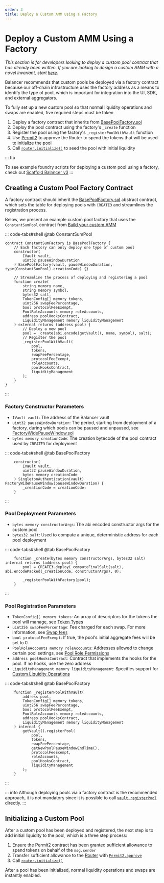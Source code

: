 ```yaml
---
order: 3
title: Deploy a Custom AMM Using a Factory
---
```


# Deploy a Custom AMM Using a Factory

_This section is for developers looking to deploy a custom pool contract that has already been written. If you are looking to design a custom AMM with a novel invariant, start [here](/build/build-an-amm/create-custom-amm-with-novel-invariant.html)._

Balancer recommends that custom pools be deployed via a factory contract because our off-chain infrastructure uses the factory address as a means to identify the type of pool, which is important for integration into the UI, SDK, and external aggregators.

To fully set up a new custom pool so that normal liquidity operations and swaps are enabled, five required steps must be taken:

1. Deploy a factory contract that inherits from [BasePoolFactory.sol](https://github.com/balancer/balancer-v3-monorepo/blob/main/pkg/pool-utils/contracts/BasePoolFactory.sol)
2. Deploy the pool contract using the factory's `_create` function
3. Register the pool using the factory's `_registerPoolWithVault` function
4. Use [Permit2](https://github.com/Uniswap/permit2) to approve the Router to spend the tokens that will be used to initialize the pool
5. Call [`router.initialize()`](https://github.com/balancer/balancer-v3-monorepo/blob/main/pkg/interfaces/contracts/vault/IRouter.sol#L46-L53) to seed the pool with initial liquidity

::: tip

To see example foundry scripts for deploying a custom pool using a factory, check out [Scaffold Balancer v3](https://github.com/balancer/scaffold-balancer-v3)
:::

## Creating a Custom Pool Factory Contract

A factory contract should inherit the [BasePoolFactory.sol](https://github.com/balancer/balancer-v3-monorepo/blob/main/pkg/pool-utils/contracts/BasePoolFactory.sol) abstract contract, which sets the table for deploying pools with `CREATE3` and streamlines the registration process.

Below, we present an example custom pool factory that uses the `ConstantSumPool` contract from [Build your custom AMM](/build/build-an-amm/create-custom-amm-with-novel-invariant.html#build-your-custom-amm)

::: code-tabs#shell
@tab ConstantSumPool

```solidity
contract ConstantSumFactory is BasePoolFactory {
    // Each factory can only deploy one type of custom pool
    constructor(
        IVault vault,
        uint32 pauseWindowDuration
    ) BasePoolFactory(vault, pauseWindowDuration, type(ConstantSumPool).creationCode) {}

    // Streamline the process of deploying and registering a pool
    function create(
        string memory name,
        string memory symbol,
        bytes32 salt,
        TokenConfig[] memory tokens,
        uint256 swapFeePercentage,
        bool protocolFeeExempt,
        PoolRoleAccounts memory roleAccounts,
        address poolHooksContract,
        LiquidityManagement memory liquidityManagement
    ) external returns (address pool) {
        // Deploy a new pool
        pool = _create(abi.encode(getVault(), name, symbol), salt);
        // Register the pool
        _registerPoolWithVault(
            pool,
            tokens,
            swapFeePercentage,
            protocolFeeExempt,
            roleAccounts,
            poolHooksContract,
            liquidityManagement
        );
    }
}
```

:::

### Factory Constructor Parameters

- `IVault vault`: The address of the Balancer vault
- `uint32 pauseWindowDuration`: The period, starting from deployment of a factory, during which pools can be paused and unpaused, see [FactoryWidePauseWindow.sol](https://github.com/balancer/balancer-v3-monorepo/blob/main/pkg/solidity-utils/contracts/helpers/FactoryWidePauseWindow.sol)
- `bytes memory creationCode`: The creation bytecode of the pool contract used by `CREATE3` for deployment

::: code-tabs#shell
@tab BasePoolFactory

```solidity
    constructor(
        IVault vault,
        uint32 pauseWindowDuration,
        bytes memory creationCode
    ) SingletonAuthentication(vault) FactoryWidePauseWindow(pauseWindowDuration) {
        _creationCode = creationCode;
    }
```

:::

### Pool Deployment Parameters

- `bytes memory constructorArgs`: The abi encoded constructor args for the custom pool
- `bytes32 salt`: Used to compute a unique, deterministic address for each pool deployment

::: code-tabs#shell
@tab BasePoolFactory

```solidity
    function _create(bytes memory constructorArgs, bytes32 salt) internal returns (address pool) {
        pool = CREATE3.deploy(_computeFinalSalt(salt), abi.encodePacked(_creationCode, constructorArgs), 0);

        _registerPoolWithFactory(pool);
    }
```

:::

### Pool Registration Parameters

- `TokenConfig[] memory tokens`: An array of descriptors for the tokens the pool will manage, see [Token Types](https://docs-v3.balancer.fi/concepts/vault/token-types.html)
- `uint256 swapFeePercentage`: Fee charged for each swap. For more information, see [Swap fees](https://docs-v3.balancer.fi/concepts/vault/swap-fee.html)
- `bool protocolFeeExempt`: If true, the pool's initial aggregate fees will be set to 0
- `PoolRoleAccounts memory roleAccounts`: Addresses allowed to change certain pool settings, see [Pool Role Permissions](https://docs-v3.balancer.fi/concepts/core-concepts/pool-role-accounts.html)
- `address poolHooksContract`: Contract that implements the hooks for the pool. If no hooks, use the zero address
- `LiquidityManagement memory liquidityManagement`: Specifies support for [Custom Liquidity Operations](https://docs-v3.balancer.fi/build/build-an-amm/create-custom-amm-with-novel-invariant.html#add-remove-liquidity)

::: code-tabs#shell
@tab BasePoolFactory

```solidity
    function _registerPoolWithVault(
        address pool,
        TokenConfig[] memory tokens,
        uint256 swapFeePercentage,
        bool protocolFeeExempt,
        PoolRoleAccounts memory roleAccounts,
        address poolHooksContract,
        LiquidityManagement memory liquidityManagement
    ) internal {
        getVault().registerPool(
            pool,
            tokens,
            swapFeePercentage,
            getNewPoolPauseWindowEndTime(),
            protocolFeeExempt,
            roleAccounts,
            poolHooksContract,
            liquidityManagement
        );
    }
```

:::

::: info
Although deploying pools via a factory contract is the recommended approach, it is not mandatory since it is possible to call [`vault.registerPool`](https://docs-v3.balancer.fi/developer-reference/contracts/vault-api.html#registerpool) directly.
:::

## Initializing a Custom Pool

After a custom pool has been deployed and registered, the next step is to add initial liquidity to the pool, which is a three step process:

1. Ensure the [Permit2](https://github.com/Uniswap/permit2) contract has been granted sufficient allowance to spend tokens on behalf of the `msg.sender`
2. Transfer sufficient allowance to the [Router](https://docs-v3.balancer.fi/concepts/router/overview.html) with [`Permit2.approve`](https://github.com/Uniswap/permit2/blob/cc56ad0f3439c502c246fc5cfcc3db92bb8b7219/src/AllowanceTransfer.sol#L25-L30)
3. Call [`router.initialize()`](https://github.com/balancer/balancer-v3-monorepo/blob/main/pkg/interfaces/contracts/vault/IRouter.sol#L46-L53)

After a pool has been initialized, normal liquidity operations and swaps are instantly enabled.
